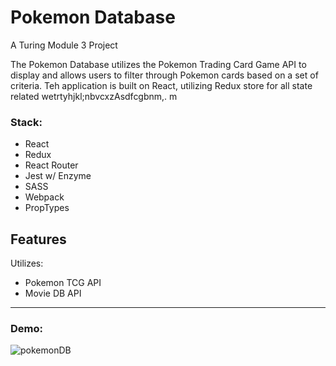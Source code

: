 # Pokemon Database

A Turing Module 3 Project


The Pokemon Database utilizes the Pokemon Trading Card Game API to display and allows users to filter through Pokemon cards based on a set of criteria. Teh application is built on React, utilizing Redux store for all state related wetrtyhjkl;nbvcxzAsdfcgbnm,. m

### Stack:
- React
- Redux
- React Router
- Jest w/ Enzyme
- SASS
- Webpack
- PropTypes

## Features
Utilizes:
- Pokemon TCG API
- Movie DB API
--------------
### Demo:

![pokemonDB](https://user-images.githubusercontent.com/30779453/68168727-02f61580-ff27-11e9-91e8-f38ed6dafa92.png)



